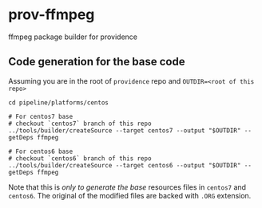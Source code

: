 # prov-ffmpeg
ffmpeg package builder for providence

## Code generation for the base code

Assuming you are in the root of `providence` repo and `OUTDIR=<root of this repo>`

```
cd pipeline/platforms/centos

# For centos7 base
# checkout `centos7` branch of this repo
../tools/builder/createSource --target centos7 --output "$OUTDIR" --getDeps ffmpeg

# For centos6 base
# checkout `centos6` branch of this repo
../tools/builder/createSource --target centos6 --output "$OUTDIR" --getDeps ffmpeg
```

Note that this is *only to generate the base* resources files in `centos7` and `centos6`. The original of the modified files are backed with `.ORG` extension.
